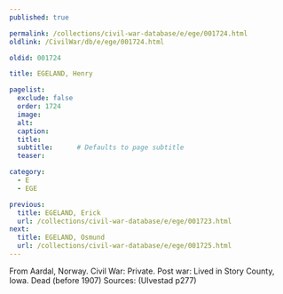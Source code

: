 ```yaml
---
published: true

permalink: /collections/civil-war-database/e/ege/001724.html
oldlink: /CivilWar/db/e/ege/001724.html

oldid: 001724

title: EGELAND, Henry

pagelist:
  exclude: false
  order: 1724
  image: 
  alt:
  caption:
  title:
  subtitle:      # Defaults to page subtitle
  teaser:

category: 
  - E 
  - EGE

previous:
  title: EGELAND, Erick
  url: /collections/civil-war-database/e/ege/001723.html  
next:
  title: EGELAND, Osmund
  url: /collections/civil-war-database/e/ege/001725.html   
---
```

From Aardal, Norway. Civil War: Private. Post war: Lived in Story County, Iowa. Dead (before 1907) Sources: (Ulvestad p277)